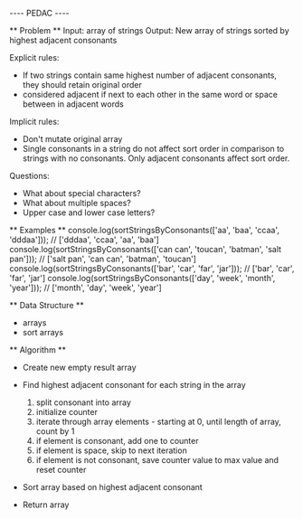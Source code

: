 ---- PEDAC ----

** Problem **
Input: array of strings
Output: New array of strings sorted by highest adjacent consonants

Explicit rules:
  - If two strings contain same highest number of adjacent consonants, they should retain original order
  - considered adjacent if next to each other in the same word or space between in adjacent words

Implicit rules:
  - Don't mutate original array
  - Single consonants in a string do not affect sort order in comparison to strings with no consonants. Only adjacent consonants affect sort order.

Questions: 
- What about special characters?
- What about multiple spaces?
- Upper case and lower case letters?



** Examples **
console.log(sortStringsByConsonants(['aa', 'baa', 'ccaa', 'dddaa'])); // ['dddaa', 'ccaa', 'aa', 'baa']
console.log(sortStringsByConsonants(['can can', 'toucan', 'batman', 'salt pan'])); // ['salt pan', 'can can', 'batman', 'toucan']
console.log(sortStringsByConsonants(['bar', 'car', 'far', 'jar'])); // ['bar', 'car', 'far', 'jar']
console.log(sortStringsByConsonants(['day', 'week', 'month', 'year'])); // ['month', 'day', 'week', 'year']



** Data Structure **
- arrays
- sort arrays

** Algorithm **
- Create new empty result array
- Find highest adjacent consonant for each string in the array
    1. split consonant into array
    2. initialize counter
    3. iterate through array elements
      - starting at 0, until length of array, count by 1
    4. if element is consonant, add one to counter
    5. if element is space, skip to next iteration
    6. if element is not consonant, save counter value to max value and reset counter

- Sort array based on highest adjacent consonant

- Return array
